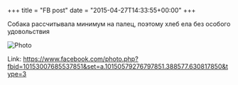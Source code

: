 +++
title = "FB post"
date = "2015-04-27T14:33:55+00:00"
+++

Собака рассчитывала минимум на палец, поэтому хлеб ела без особого удовольствия

![Photo](https://scontent.xx.fbcdn.net/v/t1.0-0/p130x130/17920_10153007685537851_4159698963267744406_n.jpg?oh=7fe6260d131bac7880bf0223c6e39d18&oe=595E7ED7)


Link: https://www.facebook.com/photo.php?fbid=10153007685537851&set=a.10150579276797851.388577.630817850&type=3
